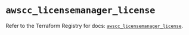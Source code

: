 # `awscc_licensemanager_license`

Refer to the Terraform Registry for docs: [`awscc_licensemanager_license`](https://registry.terraform.io/providers/hashicorp/awscc/0.70.0/docs/resources/licensemanager_license).
